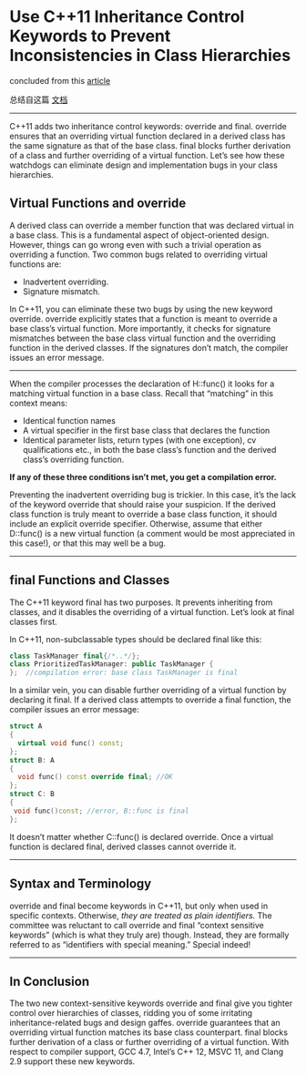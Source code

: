 Use C++11 Inheritance Control Keywords to Prevent Inconsistencies in Class Hierarchies
======================================================================================

concluded from this [article](http://blog.smartbear.com/c-plus-plus/use-c11-inheritance-control-keywords-to-prevent-inconsistencies-in-class-hierarchies/)

总结自这篇 [文档](http://blog.smartbear.com/c-plus-plus/use-c11-inheritance-control-keywords-to-prevent-inconsistencies-in-class-hierarchies/)

---

C++11 adds two inheritance control keywords: override and final. override ensures that an overriding virtual function declared in a derived class has the same signature as that of the base class. final blocks further derivation of a class and further overriding of a virtual function. Let’s see how these watchdogs can eliminate design and implementation bugs in your class hierarchies.

Virtual Functions and **override**
----------------------------------

A derived class can override a member function that was declared virtual in a base class. This is a fundamental aspect of object-oriented design. However, things can go wrong even with such a trivial operation as overriding a function. Two common bugs related to overriding virtual functions are:

-	Inadvertent overriding.
-	Signature mismatch.

In C++11, you can eliminate these two bugs by using the new keyword override. override explicitly states that a function is meant to override a base class’s virtual function. More importantly, it checks for signature mismatches between the base class virtual function and the overriding function in the derived classes. If the signatures don’t match, the compiler issues an error message.

---

When the compiler processes the declaration of H::func() it looks for a matching virtual function in a base class. Recall that “matching” in this context means:

-	Identical function names
-	A virtual specifier in the first base class that declares the function
-	Identical parameter lists, return types (with one exception), cv qualifications etc., in both the base class’s function and the derived class’s overriding function.

**If any of these three conditions isn’t met, you get a compilation error.**

Preventing the inadvertent overriding bug is trickier. In this case, it’s the lack of the keyword override that should raise your suspicion. If the derived class function is truly meant to override a base class function, it should include an explicit override specifier. Otherwise, assume that either D::func() is a new virtual function (a comment would be most appreciated in this case!), or that this may well be a bug.

---

**final** Functions and Classes
-------------------------------

The C++11 keyword final has two purposes. It prevents inheriting from classes, and it disables the overriding of a virtual function. Let’s look at final classes first.

In C++11, non-subclassable types should be declared final like this:

```cpp
class TaskManager final{/*..*/};  
class PrioritizedTaskManager: public TaskManager {
};  //compilation error: base class TaskManager is final
```

In a similar vein, you can disable further overriding of a virtual function by declaring it final. If a derived class attempts to override a final function, the compiler issues an error message:

```cpp
struct A
{
  virtual void func() const;
};
struct B: A
{
  void func() const override final; //OK
};
struct C: B
{
 void func()const; //error, B::func is final
};
```

It doesn’t matter whether C::func() is declared override. Once a virtual function is declared final, derived classes cannot override it.

---

Syntax and Terminology
----------------------

override and final become keywords in C++11, but only when used in specific contexts. Otherwise, *they are treated as plain identifiers.* The committee was reluctant to call override and final “context sensitive keywords” (which is what they truly are) though. Instead, they are formally referred to as “identifiers with special meaning.” Special indeed!

---

In Conclusion
-------------

The two new context-sensitive keywords override and final give you tighter control over hierarchies of classes, ridding you of some irritating inheritance-related bugs and design gaffes. override guarantees that an overriding virtual function matches its base class counterpart. final blocks further derivation of a class or further overriding of a virtual function. With respect to compiler support, GCC 4.7, Intel’s C++ 12, MSVC 11, and Clang 2.9 support these new keywords.

